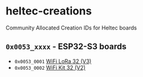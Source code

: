 # heltec-creations
Community Allocated Creation IDs for Heltec boards

## `0x0053_xxxx` - ESP32-S3 boards
*  `0x0053_0001` [WiFi LoRa 32 (V3)](https://heltec.org/project/wifi-lora-32-v3/)
*  `0x0053_0002` [WiFi Kit 32 (V2)](https://resource.heltec.cn/download/WiFi_Kit_32/WiFi%20Kit32.pdf)
